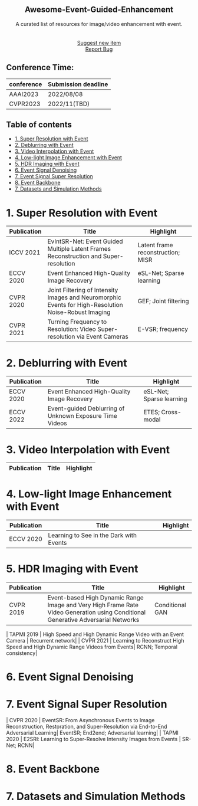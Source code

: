 <!--A curated list of resources for Image and Video Deblurring-->
<!-- PROJECT LOGO -->

<p align="center">
  <h2 align="center">Awesome-Event-Guided-Enhancement</h2>
  <p align="center">A curated list of resources for image/video enhancement with event.
    <br />
    <br />
    <br />
    <a href="https://github.com/yunfanLu/Awesome-Event-Guided-Enhancement/pulls/new">Suggest new item</a>
    <br />
    <a href="https://github.com/yunfanLu/Awesome-Event-Guided-Enhancement/issues/new">Report Bug</a>
  </p>
</p>

## Conference Time:
|conference|Submission deadline
|-        |-              |
|AAAI2023 | 2022/08/08    |
|CVPR2023 | 2022/11(TBD)  |

<h2>Table of contents</h2>

- [1. Super Resolution with Event](#1-super-resolution-with-event)
- [2. Deblurring with Event](#2-deblurring-with-event)
- [3. Video Interpolation with Event](#3-video-interpolation-with-event)
- [4. Low-light Image Enhancement with Event](#4-low-light-image-enhancement-with-event)
- [5. HDR Imaging with Event](#5-hdr-imaging-with-event)
- [6. Event Signal Denoising](#6-event-signal-denoising)
- [7. Event Signal Super Resolution](#7-event-signal-super-resolution)
- [8. Event Backbone](#8-event-backbone)
- [7. Datasets and Simulation Methods](#7-datasets-and-simulation-methods)

# 1. Super Resolution with Event

| Publication | Title | Highlight |
| - | - | - |
| ICCV 2021 | EvIntSR-Net: Event Guided Multiple Latent Frames Reconstruction and Super-resolution | Latent frame reconstruction; MISR |
| ECCV 2020 | Event Enhanced High-Quality Image Recovery | eSL-Net; Sparse learning|
| CVPR 2020 | Joint Filtering of Intensity Images and Neuromorphic Events for High-Resolution Noise-Robust Imaging | GEF; Joint filtering|
| CVPR 2021 | Turning Frequency to Resolution: Video Super-resolution via Event Cameras| E-VSR; frequency|



# 2. Deblurring with Event

| Publication | Title | Highlight |
| - | - | - |
| ECCV 2020 | Event Enhanced High-Quality Image Recovery | eSL-Net; Sparse learning|
| ECCV 2022 | Event-guided Deblurring of Unknown Exposure Time Videos | ETES; Cross-modal|

# 3. Video Interpolation with Event

| Publication | Title | Highlight |
| - | - | - |


# 4. Low-light Image Enhancement with Event

| Publication | Title | Highlight |
| - | - | - |
| ECCV 2020 | Learning to See in the Dark with Events | |

# 5. HDR Imaging with Event

| Publication | Title | Highlight |
| - | - | - |
| CVPR 2019 | Event-based High Dynamic Range Image and Very High Frame Rate Video Generation using Conditional Generative Adversarial Networks | Conditional GAN|

| TAPMI 2019 | High Speed and High Dynamic Range Video with an Event Camera | Recurrent network|
| CVPR 2021 | Learning to Reconstruct High Speed and High Dynamic Range Videos from Events| RCNN; Temporal consistency|




# 6. Event Signal Denoising


# 7. Event Signal Super Resolution
| CVPR 2020 | EventSR: From Asynchronous Events to Image Reconstruction, Restoration, and Super-Resolution via End-to-End Adversarial Learning| EventSR; End2end; Adversarial learning|
| TAPMI 2020 | E2SRI: Learning to Super-Resolve Intensity Images from Events | SR-Net; RCNN|


# 8. Event Backbone

# 7. Datasets and Simulation Methods
